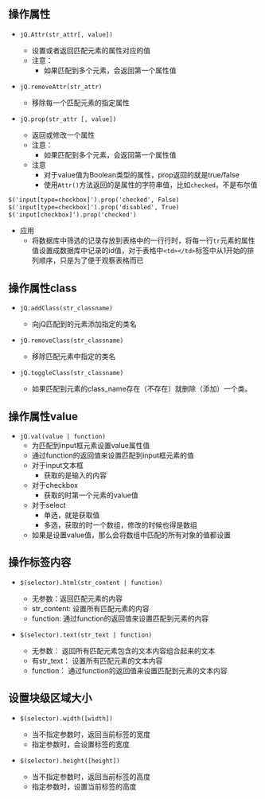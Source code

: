 ## 操作属性
- `jQ.Attr(str_attr[, value])`
	- 设置或者返回匹配元素的属性对应的值
	- 注意：
		- 如果匹配到多个元素，会返回第一个属性值

- `jQ.removeAttr(str_attr)`
	- 移除每一个匹配元素的指定属性
	
- `jQ.prop(str_attr [, value])`
	-  返回或修改一个属性
	- 注意：
		- 如果匹配到多个元素，会返回第一个属性值
	-  注意
		-  对于value值为Boolean类型的属性，prop返回的就是true/false
		-  使用`Attr()`方法返回的是属性的字符串值，比如`checked`，不是布尔值	

```html
$('input[type=checkbox]').prop('checked', False)
$('input[type=checkbox]').prop('disabled', True)
$('input[checkbox]').prop('checked')
```

- 应用
	- 将数据库中筛选的记录存放到表格中的一行行时，将每一行`tr`元素的属性值设置成数据库中记录的id值，对于表格中`<td></td>`标签中从1开始的排列顺序，只是为了便于观察表格而已

## 操作属性class
- `jQ.addClass(str_classname)`
	- 向jQ匹配到的元素添加指定的类名

- `jQ.removeClass(str_classname)`
	- 移除匹配元素中指定的类名

- `jQ.toggleClass(str_classname)`
	- 如果匹配到元素的class_name存在（不存在）就删除（添加）一个类。

## 操作属性value
- `jQ.val(value | function)`
	- 为匹配到input框元素设置value属性值
	- 通过function的返回值来设置匹配到input框元素的值
	- 对于input文本框
		- 获取的是输入的内容
	- 对于checkbox
		- 获取的时第一个元素的value值
	- 对于select
		- 单选，就是获取值
		- 多选，获取的时一个数组，修改的时候也得是数组
	- 如果是设置value值，那么会将数组中匹配的所有对象的值都设置 



## 操作标签内容
- `$(selector).html(str_content | function)`
	- 无参数：返回匹配元素的内容
	- str_content: 设置所有匹配元素的内容
	- function: 通过function的返回值来设置匹配到元素的内容

- `$(selector).text(str_text | function)`
	- 无参数： 返回所有匹配元素包含的文本内容组合起来的文本
	- 有str_text： 设置所有匹配元素的文本内容
	- function： 通过function的返回值来设置匹配到元素的文本内容

## 设置块级区域大小
- `$(selector).width([width])`
	- 当不指定参数时，返回当前标签的宽度
	- 指定参数时，会设置标签的宽度

- `$(selector).height([height])`
	- 当不指定参数时，返回当前标签的高度
	- 指定参数时，设置当前标签的高度